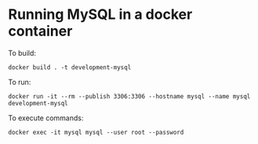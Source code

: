 # Running MySQL in a docker container

To build:

```
docker build . -t development-mysql
```

To run:

```
docker run -it --rm --publish 3306:3306 --hostname mysql --name mysql development-mysql
```

To execute commands:

```
docker exec -it mysql mysql --user root --password
```
